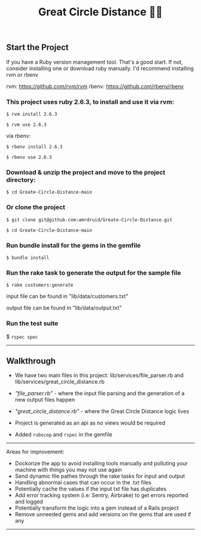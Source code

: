 <div align="center">
  <br>
  <h1>Great Circle Distance 👨‍💻</h1>
</div>
<br>


## Start the Project

If you have a Ruby version management tool. That's a good start. If not, consider installing one or download ruby manually. I'd recommend installing rvm or rbenv

rvm: https://github.com/rvm/rvm
rbenv: https://github.com/rbenv/rbenv

### This project uses ruby 2.6.3, to install and use it via rvm: 

`$ rvm install 2.6.3`

`$ rvm use 2.6.3`

via rbenv: 

`$ rbenv install 2.6.3`

`$ rbenv use 2.6.3`

### Download & unzip the project and move to the project directory: 

`$ cd Greate-Circle-Distance-main`

### Or clone the project

`$ git clone git@github.com:amrdruid/Greate-Circle-Distance.git`

`$ cd Greate-Circle-Distance-main`

### Run bundle install for the gems in the gemfile 

`$ bundle install`

### Run the rake task to generate the output for the sample file

`$ rake customers:generate`

input file can be found in "lib/data/customers.txt"

output file can be found in "lib/data/output.txt"

### Run the test suite

$ `rspec spec`

--- 

## Walkthrough

- We have two main files in this project: lib/services/file_parser.rb and lib/services/great_circle_distance.rb

- *"file_parser.rb"* - where the input file parsing and the generation of a new output files happen

-  *"great_circle_distance.rb"* - where the Great Circle Distance logic lives 

- Project is generated as an api as no views would be required

- Added `rubocop` and `rspec` in the gemfile

--- 

Areas for improvement: 

- Dockorize the app to avoid installing tools manually and polluting your machine with things you may not use again
- Send dynamic file pathes through the rake tasks for input and output
- Handling abnormal cases that can occur in the .txt files
- Potentially cache the values if the input txt file has duplicates
- Add error tracking system (i.e: Sentry, Airbrake) to get errors reported and logged
- Potentially transform the logic into a gem instead of a Rails project
- Remove unneeded gems and add versions on the gems that are used if any

---
